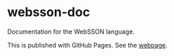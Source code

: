 # websson-doc

Documentation for the WebSSON language.

This is published with GitHub Pages. See the [webpage](https://pat-laugh.ca/websson-doc/).
